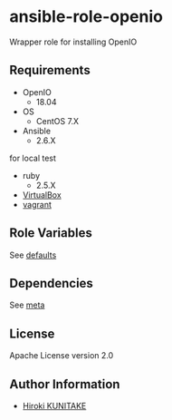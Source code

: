 # ansible-role-openio

Wrapper role for installing OpenIO

## Requirements

- OpenIO
  - 18.04
- OS
  - CentOS 7.X
- Ansible
  - 2.6.X

for local test

- ruby
  - 2.5.X
- [VirtualBox](https://www.virtualbox.org/)
- [vagrant](https://www.vagrantup.com/)

## Role Variables

See [defaults](defaults/main.yml)

## Dependencies

See [meta](meta/main.yml)

## License

Apache License version 2.0

## Author Information

- [Hiroki KUNITAKE](https://github.com/kntk/)
